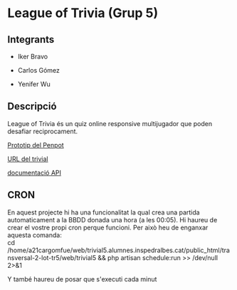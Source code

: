 # League of Trivia (Grup 5)

## Integrants

- Iker Bravo

- Carlos Gómez

- Yenifer Wu

## Descripció

League of Trivia és un quiz online responsive multijugador que poden desafiar reciprocament.
 
[Prototip del Penpot](https://design.penpot.app/#/view/60409f81-bb57-80cc-8001-aac8ab9dfe2f?page-id=60409f81-bb57-80cc-8001-aac8ab9dfe30&section=interactions&index=0&share-id=39eb6d3d-9932-80bd-8001-abd9cfdb9f5e)


[URL del trivial](http://trivial5.alumnes.inspedralbes.cat/)

[documentació API](https://app.swaggerhub.com/apis/cargomfue/Trivial5/0.1#/) 


## CRON
En aquest projecte hi ha una funcionalitat la qual crea una partida automaticament a la BBDD donada una hora (a les 00:05). Hi haureu de crear el vostre propi cron perque funcioni.
Per això heu de enganxar aquesta comanda:  
    cd /home/a21cargomfue/web/trivial5.alumnes.inspedralbes.cat/public_html/transversal-2-lot-tr5/web/trivial5 && php artisan schedule:run >> /dev/null 2>&1

Y també haureu de posar que s'executi cada minut

